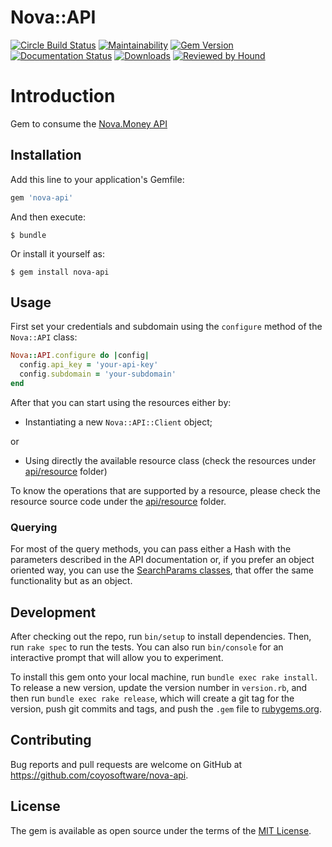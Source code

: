 Nova::API
========

[![Circle Build Status](https://circleci.com/gh/nova-api/nova-api.png?style=shield)](https://circleci.com/gh/nova-api/nova-api)
[![Maintainability](https://api.codeclimate.com/v1/badges/4592d8beaac2e6a18839/maintainability)](https://codeclimate.com/github/coyosoftware/nova-api/maintainability)
[![Gem Version](https://badge.fury.io/rb/nova-api.svg)](http://badge.fury.io/rb/nova-api)
[![Documentation Status](http://inch-ci.org/github/airbrake/airbrake.svg?branch=master)](http://inch-ci.org/github/airbrake/airbrake)
[![Downloads](https://img.shields.io/gem/dt/nova-api.svg?style=flat)](https://rubygems.org/gems/nova-api)
[![Reviewed by Hound](https://img.shields.io/badge/Reviewed_by-Hound-8E64B0.svg)](https://houndci.com)


# Introduction

Gem to consume the [Nova.Money API](https://app.swaggerhub.com/apis-docs/coyosoftware/Nova.Money/v1)

## Installation

Add this line to your application's Gemfile:

```ruby
gem 'nova-api'
```

And then execute:

    $ bundle

Or install it yourself as:

    $ gem install nova-api

## Usage

First set your credentials and subdomain using the ```configure``` method of the ```Nova::API``` class:

```ruby
Nova::API.configure do |config|
  config.api_key = 'your-api-key'
  config.subdomain = 'your-subdomain'
end
```

After that you can start using the resources either by:

- Instantiating a new ```Nova::API::Client``` object;

or

- Using directly the available resource class (check the resources under [api/resource](lib/nova/api/resource) folder)

To know the operations that are supported by a resource, please check the resource source code under the [api/resource](lib/nova/api/resource) folder.

### Querying

For most of the query methods, you can pass either a Hash with the parameters described in the API documentation or, if you prefer an object oriented way, you can use the [SearchParams classes](lib/nova/api/search_params), that offer the same functionality but as an object.

## Development

After checking out the repo, run `bin/setup` to install dependencies. Then, run `rake spec` to run the tests. You can also run `bin/console` for an interactive prompt that will allow you to experiment.

To install this gem onto your local machine, run `bundle exec rake install`. To release a new version, update the version number in `version.rb`, and then run `bundle exec rake release`, which will create a git tag for the version, push git commits and tags, and push the `.gem` file to [rubygems.org](https://rubygems.org).

## Contributing

Bug reports and pull requests are welcome on GitHub at https://github.com/coyosoftware/nova-api.

## License

The gem is available as open source under the terms of the [MIT License](https://opensource.org/licenses/MIT).

